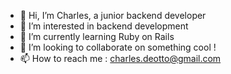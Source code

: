 - 👋 Hi, I’m Charles, a junior backend developer
- 👀 I’m interested in backend development
- 🌱 I’m currently learning Ruby on Rails
- 💞️ I’m looking to collaborate on something cool !
- 📫 How to reach me : charles.deotto@gmail.com

<!---
Charles-D112/Charles-D112 is a ✨ special ✨ repository because its `README.md` (this file) appears on your GitHub profile.
You can click the Preview link to take a look at your changes.
--->
